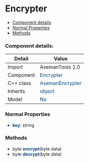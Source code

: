 # Encrypter

 * [Component details](#component-details)
 * [Normal Properties](#normal-properties)
 * [Methods](#methods)


### Component details:

|Detail|Value|
|------|-----|
|Import|AsemanTools 1.0|
|Component|<font color='#074885'>Encrypter</font>|
|C++ class|<font color='#074885'>AsemanEncrypter</font>|
|Inherits|<font color='#074885'>object</font>|
|Model|<font color='#074885'>No</font>|


### Normal Properties

* <font color='#074885'><b>key</b></font>: string


### Methods

 * byte <font color='#074885'><b>encrypt</b></font>(byte data)
 * byte <font color='#074885'><b>decrypt</b></font>(byte data)



